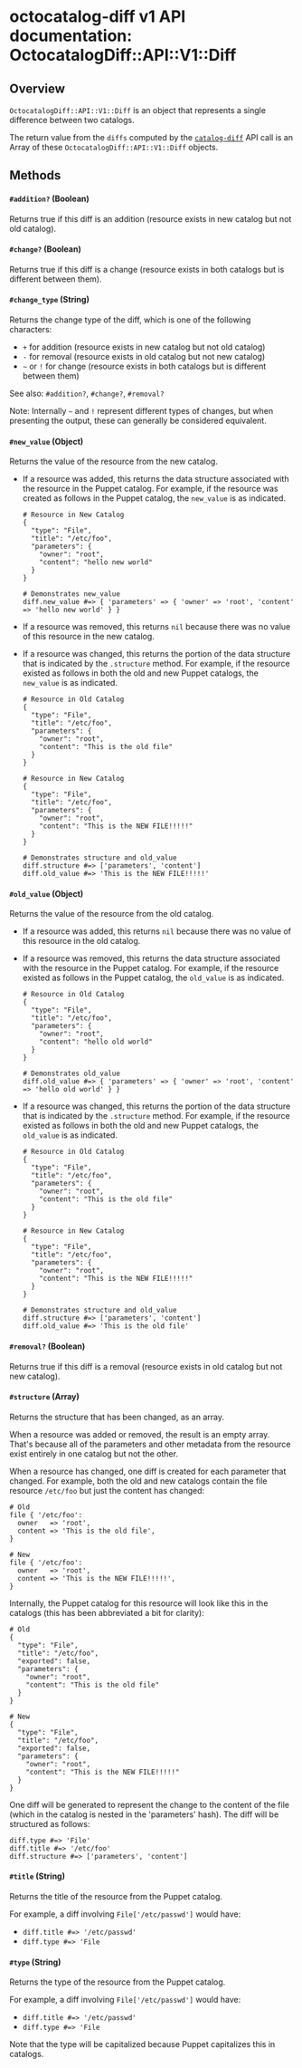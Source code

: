 # octocatalog-diff v1 API documentation: OctocatalogDiff::API::V1::Diff

## Overview

`OctocatalogDiff::API::V1::Diff` is an object that represents a single difference between two catalogs.

The return value from the `diffs` computed by the [`catalog-diff`](/doc/dev/api/v1/calls/catalog-diff.md) API call is an Array of these `OctocatalogDiff::API::V1::Diff` objects.

## Methods

#### `#addition?` (Boolean)

Returns true if this diff is an addition (resource exists in new catalog but not old catalog).

#### `#change?` (Boolean)

Returns true if this diff is a change (resource exists in both catalogs but is different between them).

#### `#change_type` (String)

Returns the change type of the diff, which is one of the following characters:

- `+` for addition (resource exists in new catalog but not old catalog)
- `-` for removal (resource exists in old catalog but not new catalog)
- `~` or `!` for change (resource exists in both catalogs but is different between them)

See also: `#addition?`, `#change?`, `#removal?`

Note: Internally `~` and `!` represent different types of changes, but when presenting the output, these can generally be considered equivalent.

#### `#new_value` (Object)

Returns the value of the resource from the new catalog.

- If a resource was added, this returns the data structure associated with the resource in the Puppet catalog. For example, if the resource was created as follows in the Puppet catalog, the `new_value` is as indicated.

  ```
  # Resource in New Catalog
  {
    "type": "File",
    "title": "/etc/foo",
    "parameters": {
      "owner": "root",
      "content": "hello new world"
    }
  }

  # Demonstrates new_value
  diff.new_value #=> { 'parameters' => { 'owner' => 'root', 'content' => 'hello new world' } }
  ```

- If a resource was removed, this returns `nil` because there was no value of this resource in the new catalog.

- If a resource was changed, this returns the portion of the data structure that is indicated by the `.structure` method. For example, if the resource existed as follows in both the old and new Puppet catalogs, the `new_value` is as indicated.

  ```
  # Resource in Old Catalog
  {
    "type": "File",
    "title": "/etc/foo",
    "parameters": {
      "owner": "root",
      "content": "This is the old file"
    }
  }

  # Resource in New Catalog
  {
    "type": "File",
    "title": "/etc/foo",
    "parameters": {
      "owner": "root",
      "content": "This is the NEW FILE!!!!!"
    }
  }

  # Demonstrates structure and old_value
  diff.structure #=> ['parameters', 'content']
  diff.old_value #=> 'This is the NEW FILE!!!!!'
  ```

#### `#old_value` (Object)

Returns the value of the resource from the old catalog.

- If a resource was added, this returns `nil` because there was no value of this resource in the old catalog.

- If a resource was removed, this returns the data structure associated with the resource in the Puppet catalog. For example, if the resource existed as follows in the Puppet catalog, the `old_value` is as indicated.

  ```
  # Resource in Old Catalog
  {
    "type": "File",
    "title": "/etc/foo",
    "parameters": {
      "owner": "root",
      "content": "hello old world"
    }
  }

  # Demonstrates old_value
  diff.old_value #=> { 'parameters' => { 'owner' => 'root', 'content' => 'hello old world' } }
  ```

- If a resource was changed, this returns the portion of the data structure that is indicated by the `.structure` method. For example, if the resource existed as follows in both the old and new Puppet catalogs, the `old_value` is as indicated.

  ```
  # Resource in Old Catalog
  {
    "type": "File",
    "title": "/etc/foo",
    "parameters": {
      "owner": "root",
      "content": "This is the old file"
    }
  }

  # Resource in New Catalog
  {
    "type": "File",
    "title": "/etc/foo",
    "parameters": {
      "owner": "root",
      "content": "This is the NEW FILE!!!!!"
    }
  }

  # Demonstrates structure and old_value
  diff.structure #=> ['parameters', 'content']
  diff.old_value #=> 'This is the old file'
  ```

#### `#removal?` (Boolean)

Returns true if this diff is a removal (resource exists in old catalog but not new catalog).

#### `#structure` (Array)

Returns the structure that has been changed, as an array.

When a resource was added or removed, the result is an empty array. That's because all of the parameters and other metadata from the resource exist entirely in one catalog but not the other.

When a resource has changed, one diff is created for each parameter that changed. For example, both the old and new catalogs contain the file resource `/etc/foo` but just the content has changed:

```
# Old
file { '/etc/foo':
  owner   => 'root',
  content => 'This is the old file',
}

# New
file { '/etc/foo':
  owner   => 'root',
  content => 'This is the NEW FILE!!!!!',
}
```

Internally, the Puppet catalog for this resource will look like this in the catalogs (this has been abbreviated a bit for clarity):

```
# Old
{
  "type": "File",
  "title": "/etc/foo",
  "exported": false,
  "parameters": {
    "owner": "root",
    "content": "This is the old file"
  }
}

# New
{
  "type": "File",
  "title": "/etc/foo",
  "exported": false,
  "parameters": {
    "owner": "root",
    "content": "This is the NEW FILE!!!!!"
  }
}
```

One diff will be generated to represent the change to the content of the file (which in the catalog is nested in the 'parameters' hash). The diff will be structured as follows:

```
diff.type #=> 'File'
diff.title #=> '/etc/foo'
diff.structure #=> ['parameters', 'content']
```

#### `#title` (String)

Returns the title of the resource from the Puppet catalog.

For example, a diff involving `File['/etc/passwd']` would have:

- `diff.title #=> '/etc/passwd'`
- `diff.type #=> 'File`

#### `#type` (String)

Returns the type of the resource from the Puppet catalog.

For example, a diff involving `File['/etc/passwd']` would have:

- `diff.title #=> '/etc/passwd'`
- `diff.type #=> 'File`

Note that the type will be capitalized because Puppet capitalizes this in catalogs.

